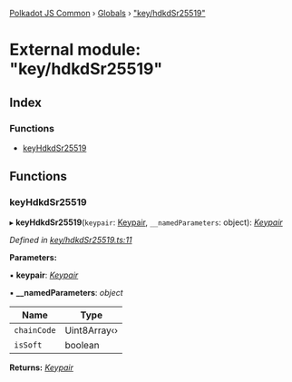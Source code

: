 [Polkadot JS Common](../README.md) › [Globals](../globals.md) › ["key/hdkdSr25519"](_key_hdkdsr25519_.md)

# External module: "key/hdkdSr25519"

## Index

### Functions

* [keyHdkdSr25519](_key_hdkdsr25519_.md#keyhdkdsr25519)

## Functions

###  keyHdkdSr25519

▸ **keyHdkdSr25519**(`keypair`: [Keypair](../interfaces/_types_.keypair.md), `__namedParameters`: object): *[Keypair](../interfaces/_types_.keypair.md)*

*Defined in [key/hdkdSr25519.ts:11](https://github.com/polkadot-js/common/blob/98bdc995/packages/util-crypto/src/key/hdkdSr25519.ts#L11)*

**Parameters:**

▪ **keypair**: *[Keypair](../interfaces/_types_.keypair.md)*

▪ **__namedParameters**: *object*

Name | Type |
------ | ------ |
`chainCode` | Uint8Array‹› |
`isSoft` | boolean |

**Returns:** *[Keypair](../interfaces/_types_.keypair.md)*
